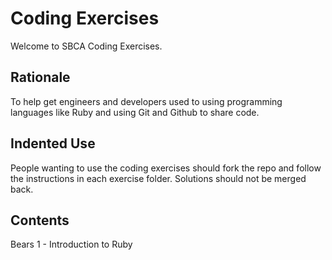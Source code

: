 # Coding Exercises

Welcome to SBCA Coding Exercises.

## Rationale

To help get engineers and developers used to using programming languages like
Ruby and using Git and Github to share code.

## Indented Use

People wanting to use the coding exercises should fork the repo and follow the
instructions in each exercise folder. Solutions should not be merged back.

## Contents

Bears 1 - Introduction to Ruby
